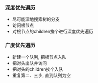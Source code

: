 ### 深度优先遍历
* 尽可能深地搜索树的分支
* 访问根节点
* 对根节点的children挨个进行深度优先遍历


### 广度优先遍历
* 新建一个队列, 把根节点入队
* 把对头出队并访问
* 把对头的children挨个入队
* 重复第二、三步, 直到队列为空